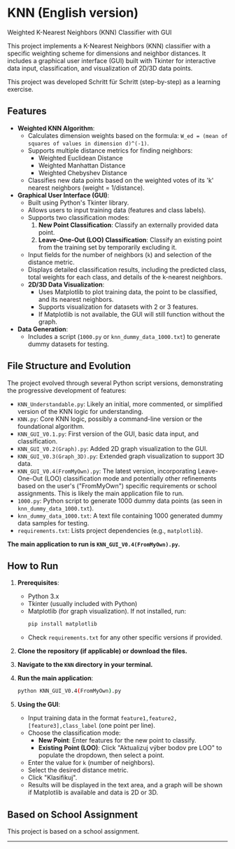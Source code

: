 # KNN (English version)
 Weighted K-Nearest Neighbors (KNN) Classifier with GUI

This project implements a K-Nearest Neighbors (KNN) classifier with a specific weighting scheme for dimensions and neighbor distances. It includes a graphical user interface (GUI) built with Tkinter for interactive data input, classification, and visualization of 2D/3D data points.

This project was developed Schritt für Schritt (step-by-step) as a learning exercise.

## Features

* **Weighted KNN Algorithm**:
    * Calculates dimension weights based on the formula: `W_ed = (mean of squares of values in dimension d)^(-1)`.
    * Supports multiple distance metrics for finding neighbors:
        * Weighted Euclidean Distance
        * Weighted Manhattan Distance
        * Weighted Chebyshev Distance
    * Classifies new data points based on the weighted votes of its 'k' nearest neighbors (weight = 1/distance).
* **Graphical User Interface (GUI)**:
    * Built using Python's Tkinter library.
    * Allows users to input training data (features and class labels).
    * Supports two classification modes:
        1.  **New Point Classification**: Classify an externally provided data point.
        2.  **Leave-One-Out (LOO) Classification**: Classify an existing point from the training set by temporarily excluding it.
    * Input fields for the number of neighbors (`k`) and selection of the distance metric.
    * Displays detailed classification results, including the predicted class, total weights for each class, and details of the k-nearest neighbors.
    * **2D/3D Data Visualization**:
        * Uses Matplotlib to plot training data, the point to be classified, and its nearest neighbors.
        * Supports visualization for datasets with 2 or 3 features.
        * If Matplotlib is not available, the GUI will still function without the graph.
* **Data Generation**:
    * Includes a script (`1000.py` or `knn_dummy_data_1000.txt`) to generate dummy datasets for testing.

## File Structure and Evolution

The project evolved through several Python script versions, demonstrating the progressive development of features:

* `KNN_Understandable.py`: Likely an initial, more commented, or simplified version of the KNN logic for understanding.
* `KNN.py`: Core KNN logic, possibly a command-line version or the foundational algorithm.
* `KNN_GUI_V0.1.py`: First version of the GUI, basic data input, and classification.
* `KNN_GUI_V0.2(Graph).py`: Added 2D graph visualization to the GUI.
* `KNN_GUI_V0.3(Graph_3D).py`: Extended graph visualization to support 3D data.
* `KNN_GUI_V0.4(FromMyOwn).py`: The latest version, incorporating Leave-One-Out (LOO) classification mode and potentially other refinements based on the user's ("FromMyOwn") specific requirements or school assignments. This is likely the main application file to run.
* `1000.py`: Python script to generate 1000 dummy data points (as seen in `knn_dummy_data_1000.txt`).
* `knn_dummy_data_1000.txt`: A text file containing 1000 generated dummy data samples for testing.
* `requirements.txt`: Lists project dependencies (e.g., `matplotlib`).

**The main application to run is `KNN_GUI_V0.4(FromMyOwn).py`.**

## How to Run

1.  **Prerequisites**:
    * Python 3.x
    * Tkinter (usually included with Python)
    * Matplotlib (for graph visualization). If not installed, run:
        ```bash
        pip install matplotlib
        ```
    * Check `requirements.txt` for any other specific versions if provided.

2.  **Clone the repository (if applicable) or download the files.**

3.  **Navigate to the `KNN` directory in your terminal.**

4.  **Run the main application**:
    ```bash
    python KNN_GUI_V0.4(FromMyOwn).py
    ```

5.  **Using the GUI**:
    * Input training data in the format `feature1,feature2,[feature3],class_label` (one point per line).
    * Choose the classification mode:
        * **New Point**: Enter features for the new point to classify.
        * **Existing Point (LOO)**: Click "Aktualizuj výber bodov pre LOO" to populate the dropdown, then select a point.
    * Enter the value for `k` (number of neighbors).
    * Select the desired distance metric.
    * Click "Klasifikuj".
    * Results will be displayed in the text area, and a graph will be shown if Matplotlib is available and data is 2D or 3D.

## Based on School Assignment

This project is based on a school assignment.

---
